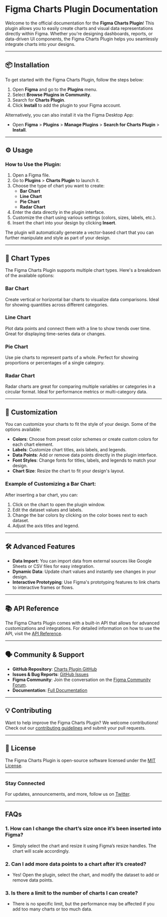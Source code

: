 # **Figma Charts Plugin Documentation**

Welcome to the official documentation for the **Figma Charts Plugin**! This plugin allows you to easily create charts and visual data representations directly within Figma. Whether you're designing dashboards, reports, or data-driven UI components, the Figma Charts Plugin helps you seamlessly integrate charts into your designs.

---

## 📦 **Installation**

To get started with the Figma Charts Plugin, follow the steps below:

1. Open **Figma** and go to the **Plugins** menu.
2. Select **Browse Plugins in Community**.
3. Search for **Charts Plugin**.
4. Click **Install** to add the plugin to your Figma account.

Alternatively, you can also install it via the Figma Desktop App:

- Open **Figma** > **Plugins** > **Manage Plugins** > **Search for Charts Plugin** > **Install**.

---

## ⚙️ **Usage**

### How to Use the Plugin:

1. Open a Figma file.
2. Go to **Plugins** > **Charts Plugin** to launch it.
3. Choose the type of chart you want to create: 
   - **Bar Chart**
   - **Line Chart**
   - **Pie Chart**
   - **Radar Chart**
4. Enter the data directly in the plugin interface.
5. Customize the chart using various settings (colors, sizes, labels, etc.).
6. Insert the chart into your design by clicking **Insert**.

The plugin will automatically generate a vector-based chart that you can further manipulate and style as part of your design.

---

## 🎨 **Chart Types**

The Figma Charts Plugin supports multiple chart types. Here's a breakdown of the available options:

### **Bar Chart**

Create vertical or horizontal bar charts to visualize data comparisons. Ideal for showing quantities across different categories.

### **Line Chart**

Plot data points and connect them with a line to show trends over time. Great for displaying time-series data or changes.

### **Pie Chart**

Use pie charts to represent parts of a whole. Perfect for showing proportions or percentages of a single category.

### **Radar Chart**

Radar charts are great for comparing multiple variables or categories in a circular format. Ideal for performance metrics or multi-category data.

---

## 🔧 **Customization**

You can customize your charts to fit the style of your design. Some of the options available:

- **Colors**: Choose from preset color schemes or create custom colors for each chart element.
- **Labels**: Customize chart titles, axis labels, and legends.
- **Data Points**: Add or remove data points directly in the plugin interface.
- **Font Styles**: Change fonts for titles, labels, and legends to match your design.
- **Chart Size**: Resize the chart to fit your design's layout.

### Example of Customizing a Bar Chart:

After inserting a bar chart, you can:
1. Click on the chart to open the plugin window.
2. Edit the dataset values and labels.
3. Change the bar colors by clicking on the color boxes next to each dataset.
4. Adjust the axis titles and legend.

---

## 🛠️ **Advanced Features**

- **Data Import**: You can import data from external sources like Google Sheets or CSV files for easy integration.
- **Dynamic Data**: Update chart values and instantly see changes in your design.
- **Interactive Prototyping**: Use Figma's prototyping features to link charts to interactive frames or flows.

---

## 📚 **API Reference**

The Figma Charts Plugin comes with a built-in API that allows for advanced customizations and integrations. For detailed information on how to use the API, visit the [API Reference](#).

---

## 🗣️ **Community & Support**

- **GitHub Repository**: [Charts Plugin GitHub](https://github.com/your-repository)
- **Issues & Bug Reports**: [GitHub Issues](https://github.com/your-repository/issues)
- **Figma Community**: Join the conversation on the [Figma Community Forum](https://forum.figma.com).
- **Documentation**: [Full Documentation](#)

---

## 💡 **Contributing**

Want to help improve the Figma Charts Plugin? We welcome contributions! Check out our [contributing guidelines](CONTRIBUTING.md) and submit your pull requests.

---

## 📝 **License**

The Figma Charts Plugin is open-source software licensed under the [MIT License](LICENSE).

---

### **Stay Connected**

For updates, announcements, and more, follow us on [Twitter](https://twitter.com/youraccount).

---

## **FAQs**

### 1. **How can I change the chart’s size once it’s been inserted into Figma?**
   - Simply select the chart and resize it using Figma’s resize handles. The chart will scale accordingly.

### 2. **Can I add more data points to a chart after it’s created?**
   - Yes! Open the plugin, select the chart, and modify the dataset to add or remove data points.

### 3. **Is there a limit to the number of charts I can create?**
   - There is no specific limit, but the performance may be affected if you add too many charts or too much data.



